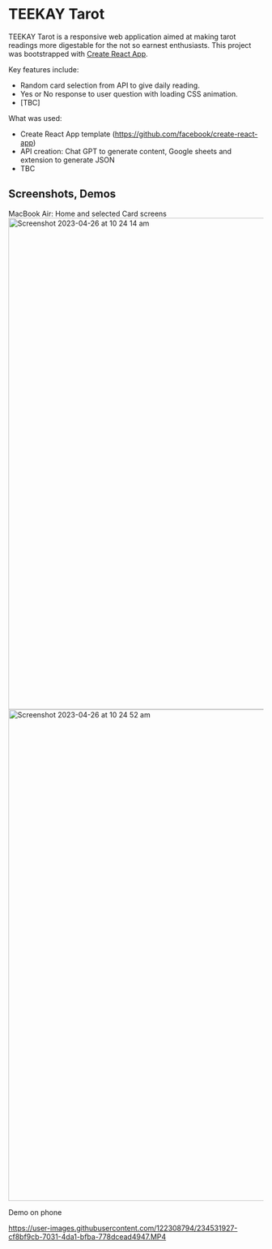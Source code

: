 # TEEKAY Tarot
TEEKAY Tarot is a responsive web application aimed at making tarot readings more digestable for the not so earnest enthusiasts.
This project was bootstrapped with [Create React App](https://github.com/facebook/create-react-app).

Key features include:
- Random card selection from API to give daily reading.
- Yes or No response to user question with loading CSS animation.
- [TBC] 

What was used:
- Create React App template (https://github.com/facebook/create-react-app)
- API creation: Chat GPT to generate content, Google sheets and extension to generate JSON
- TBC 


## Screenshots, Demos

MacBook Air: Home and selected Card screens
<img width="969" alt="Screenshot 2023-04-26 at 10 24 14 am" src="https://user-images.githubusercontent.com/122308794/234532585-e5181368-dbe9-4a28-a92f-10b503e1529e.png">
<img width="969" alt="Screenshot 2023-04-26 at 10 24 52 am" src="https://user-images.githubusercontent.com/122308794/234532806-7c538f4f-3dde-436e-98ce-3c3fb1e845d8.png">


Demo on phone

https://user-images.githubusercontent.com/122308794/234531927-cf8bf9cb-7031-4da1-bfba-778dcead4947.MP4


